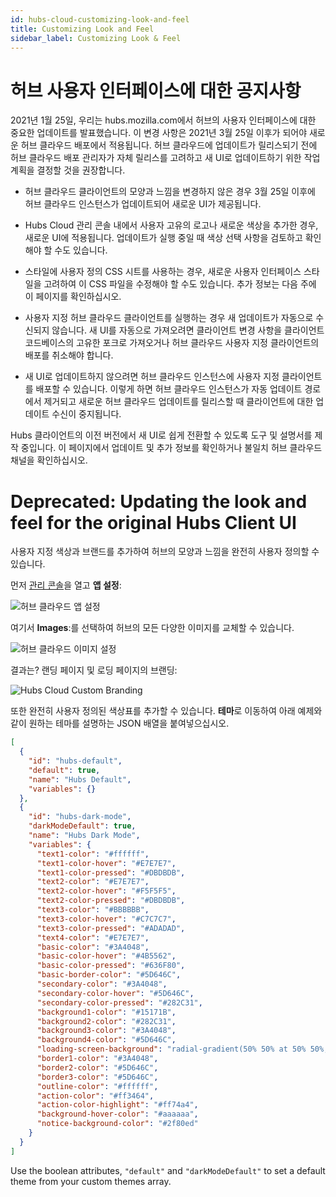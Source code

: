 ```yaml
---
id: hubs-cloud-customizing-look-and-feel
title: Customizing Look and Feel
sidebar_label: Customizing Look & Feel
---
```


# 허브 사용자 인터페이스에 대한 공지사항
2021년 1월 25일, 우리는 hubs.mozilla.com에서 허브의 사용자 인터페이스에 대한 중요한 업데이트를 발표했습니다. 이 변경 사항은 2021년 3월 25일 이후가 되어야 새로운 허브 클라우드 배포에서 적용됩니다. 허브 클라우드에 업데이트가 릴리스되기 전에 허브 클라우드 배포 관리자가 자체 릴리스를 고려하고 새 UI로 업데이트하기 위한 작업 계획을 결정할 것을 권장합니다.

* 허브 클라우드 클라이언트의 모양과 느낌을 변경하지 않은 경우 3월 25일 이후에 허브 클라우드 인스턴스가 업데이트되어 새로운 UI가 제공됩니다.

* Hubs Cloud 관리 콘솔 내에서 사용자 고유의 로고나 새로운 색상을 추가한 경우, 새로운 UI에 적용됩니다. 업데이트가 실행 중일 때 색상 선택 사항을 검토하고 확인해야 할 수도 있습니다.

* 스타일에 사용자 정의 CSS 시트를 사용하는 경우, 새로운 사용자 인터페이스 스타일을 고려하여 이 CSS 파일을 수정해야 할 수도 있습니다. 추가 정보는 다음 주에 이 페이지를 확인하십시오.

* 사용자 지정 허브 클라우드 클라이언트를 실행하는 경우 새 업데이트가 자동으로 수신되지 않습니다. 새 UI를 자동으로 가져오려면 클라이언트 변경 사항을 클라이언트 코드베이스의 고유한 포크로 가져오거나 허브 클라우드 사용자 지정 클라이언트의 배포를 취소해야 합니다.

* 새 UI로 업데이트하지 않으려면 허브 클라우드 인스턴스에 사용자 지정 클라이언트를 배포할 수 있습니다. 이렇게 하면 허브 클라우드 인스턴스가 자동 업데이트 경로에서 제거되고 새로운 허브 클라우드 업데이트를 릴리스할 때 클라이언트에 대한 업데이트 수신이 중지됩니다.

Hubs 클라이언트의 이전 버전에서 새 UI로 쉽게 전환할 수 있도록 도구 및 설명서를 제작 중입니다. 이 페이지에서 업데이트 및 추가 정보를 확인하거나 불일치 허브 클라우드 채널을 확인하십시오.

# Deprecated: Updating the look and feel for the original Hubs Client UI

사용자 지정 색상과 브랜드를 추가하여 허브의 모양과 느낌을 완전히 사용자 정의할 수 있습니다.

먼저 [관리 콘솔](hubs-cloud-getting-started-ko.md)을 열고 **앱 설정**:

![허브 클라우드 앱 설정](img/hubs-cloud-app-settings.jpeg)

여기서 **Images**:를 선택하여 허브의 모든 다양한 이미지를 교체할 수 있습니다.

![허브 클라우드 이미지 설정](img/hubs-cloud-image-settings.jpeg)

결과는? 랜딩 페이지 및 로딩 페이지의 브랜딩:

![Hubs Cloud Custom Branding](img/hubs-cloud-custom-branding.png)

또한 완전히 사용자 정의된 색상표를 추가할 수 있습니다. **테마**로 이동하여 아래 예제와 같이 원하는 테마를 설명하는 JSON 배열을 붙여넣으십시오.

```json
[
  {
    "id": "hubs-default",
    "default": true,
    "name": "Hubs Default",
    "variables": {}
  },
  {
    "id": "hubs-dark-mode",
    "darkModeDefault": true,
    "name": "Hubs Dark Mode",
    "variables": {
      "text1-color": "#ffffff",
      "text1-color-hover": "#E7E7E7",
      "text1-color-pressed": "#DBDBDB",
      "text2-color": "#E7E7E7",
      "text2-color-hover": "#F5F5F5",
      "text2-color-pressed": "#DBDBDB",
      "text3-color": "#BBBBBB",
      "text3-color-hover": "#C7C7C7",
      "text3-color-pressed": "#ADADAD",
      "text4-color": "#E7E7E7",
      "basic-color": "#3A4048",
      "basic-color-hover": "#4B5562",
      "basic-color-pressed": "#636F80",
      "basic-border-color": "#5D646C",
      "secondary-color": "#3A4048",
      "secondary-color-hover": "#5D646C",
      "secondary-color-pressed": "#282C31",
      "background1-color": "#15171B",
      "background2-color": "#282C31",
      "background3-color": "#3A4048",
      "background4-color": "#5D646C",
      "loading-screen-background": "radial-gradient(50% 50% at 50% 50%, #15171B 0%, #282C31 100%)",
      "border1-color": "#3A4048",
      "border2-color": "#5D646C",
      "border3-color": "#5D646C",
      "outline-color": "#ffffff",
      "action-color": "#ff3464",
      "action-color-highlight": "#ff74a4",
      "background-hover-color": "#aaaaaa",
      "notice-background-color": "#2f80ed"
    }
  }
]
```

Use the boolean attributes, `"default"` and `"darkModeDefault"` to set a default theme from your custom themes array.
